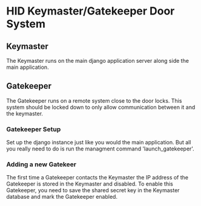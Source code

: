 # HID Keymaster/Gatekeeper Door System

## Keymaster

The Keymaster runs on the main django application server along side the main application. 

## Gatekeeper

The Gatekeeper runs on a remote system close to the door locks.  This system should be locked down to only allow communication between it and the keymaster.

### Gatekeeper Setup

Set up the django instance just like you would the main application.  But all you really need to do is
run the managment command 'launch_gatekeeper'. 

### Adding a new Gatekeer

The first time a Gatekeeper contacts the Keymaster the IP address of the Gatekeeper is stored in the Keymaster and disabled.  To enable this Gatekeeper, you need to save the shared secret key in the Keymaster database and mark the Gatekeeper enabled.
